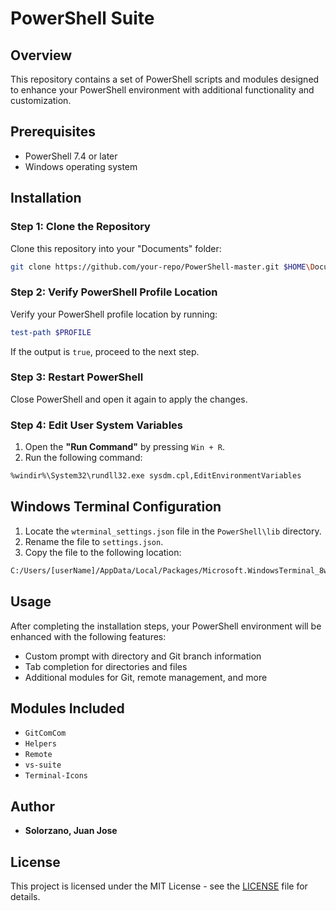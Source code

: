 # PowerShell Suite

## Overview
This repository contains a set of PowerShell scripts and modules designed to enhance your PowerShell environment with additional functionality and customization.

## Prerequisites
- PowerShell 7.4 or later
- Windows operating system

## Installation

### Step 1: Clone the Repository
Clone this repository into your "Documents" folder:
```sh
git clone https://github.com/your-repo/PowerShell-master.git $HOME\Documents\PowerShell-master
```

### Step 2: Verify PowerShell Profile Location
Verify your PowerShell profile location by running:
```powershell
test-path $PROFILE
```
If the output is `true`, proceed to the next step.

### Step 3: Restart PowerShell
Close PowerShell and open it again to apply the changes.

### Step 4: Edit User System Variables
1. Open the **"Run Command"** by pressing `Win + R`.
2. Run the following command:
```sh
%windir%\System32\rundll32.exe sysdm.cpl,EditEnvironmentVariables
```

## Windows Terminal Configuration
1. Locate the `wterminal_settings.json` file in the `PowerShell\lib` directory.
2. Rename the file to `settings.json`.
3. Copy the file to the following location:
```sh
C:/Users/[userName]/AppData/Local/Packages/Microsoft.WindowsTerminal_8wekyb3d8bbwe/LocalState/
```

## Usage
After completing the installation steps, your PowerShell environment will be enhanced with the following features:
- Custom prompt with directory and Git branch information
- Tab completion for directories and files
- Additional modules for Git, remote management, and more

## Modules Included
- `GitComCom`
- `Helpers`
- `Remote`
- `vs-suite`
- `Terminal-Icons`

## Author
- **Solorzano, Juan Jose**

## License
This project is licensed under the MIT License - see the [LICENSE](LICENSE) file for details.
